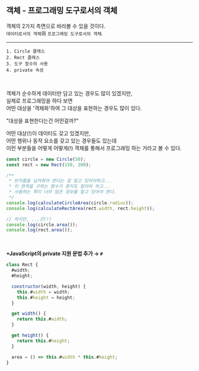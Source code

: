 ## 객체 - 프로그래밍 도구로서의 객체

객체의 2가지 측면으로 바라볼 수 있을 것이다. <br />
`데이터로서의 객체`와 `프로그래밍 도구로서의 객체`.

---

```
1. Circle 클래스
2. Rect 클래스
3. 도구 함수의 사용
4. private 속성
```

<br />

객체가 순수하게 데이터만 담고 있는 경우도 많이 있겠지만, <br />
실제로 프로그래밍을 하다 보면 <br />
어떤 대상을 '객체화'하여 그 대상을 표현하는 경우도 많이 있다.

"대상을 표현한다는건 어떤걸까?"

어떤 대상(!)이 데이터도 갖고 있겠지만, <br />
어떤 행위나 동작 요소를 갖고 있는 경우들도 있는데 <br />
이런 부분들을 어떻게 어떻게(!) 객체를 통해서 프로그래밍 하는 거라고 볼 수 있다.

```ts
const circle = new Circle(50);
const rect = new Rect(150, 200);

/**
 * 반지름을 넘겨줘야 한다는 걸 알고 있어야하고... 
 * 이 면적을 구하는 함수가 뭔지도 알아야 하고... 
 * 사용하는 쪽이 너무 많은 정보를 알고 있어야 한다.
 */ 
console.log(calculateCircleArea(circle.radius));
console.log(calculateRectArea(rect.width, rect.height));

// 하지만, ...굿(!)
console.log(circle.area());
console.log(rect.area());
```

<br />

**+JavaScript의 private 지원 문법 추가 → `#`**

```js
class Rect {
  #width;
  #height;

  constructor(width, height) {
    this.#width = width;
    this.#height = height;
  }

  get width() {
    return this.#width;
  }

  get height() {
    return this.#height;
  }

  area = () => this.#width * this.#height;
}
```
